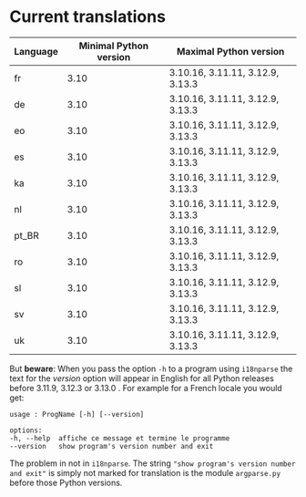 # Current translations


| Language | Minimal Python version | Maximal Python version           |
|----------|------------------------|----------------------------------|
| fr       | 3.10                   | 3.10.16, 3.11.11, 3.12.9, 3.13.3 |
| de       | 3.10                   | 3.10.16, 3.11.11, 3.12.9, 3.13.3 |
| eo       | 3.10                   | 3.10.16, 3.11.11, 3.12.9, 3.13.3 |
| es       | 3.10                   | 3.10.16, 3.11.11, 3.12.9, 3.13.3 |
| ka       | 3.10                   | 3.10.16, 3.11.11, 3.12.9, 3.13.3 |
| nl       | 3.10                   | 3.10.16, 3.11.11, 3.12.9, 3.13.3 |
| pt_BR    | 3.10                   | 3.10.16, 3.11.11, 3.12.9, 3.13.3 |
| ro       | 3.10                   | 3.10.16, 3.11.11, 3.12.9, 3.13.3 |
| sl       | 3.10                   | 3.10.16, 3.11.11, 3.12.9, 3.13.3 |
| sv       | 3.10                   | 3.10.16, 3.11.11, 3.12.9, 3.13.3 |
| uk       | 3.10                   | 3.10.16, 3.11.11, 3.12.9, 3.13.3 |

But **beware**:
When you pass the option `-h` to a program using `i18nparse` the text for
the *version* option will appear in English for all Python releases before 3.11.9,
3.12.3 or 3.13.0 . For example for a French locale you would get:

```
usage : ProgName [-h] [--version]

options:
-h, --help  affiche ce message et termine le programme
--version   show program's version number and exit
```

The problem in not in `i18nparse`. The string
`"show program's version number and exit"` is simply not marked for
translation is the module `argparse.py` before those Python versions.


